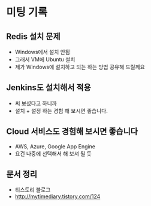 # 미팅 기록

## Redis 설치 문제

- Windows에서 설치 안됨
- 그래서 VM에 Ubuntu 설치
- 제가 Windows에 설치하고 되는 하는 방법 공유해 드릴께요

## Jenkins도 설치해서 적용

- 써 보셨다고 하니까
- 설치 + 설정 하는 경험 해 보시면 좋습니다.

## Cloud 서비스도 경험해 보시면 좋습니다

- AWS, Azure, Google App Engine
- 요건 나중에 선택해서 해 보셔 될 듯

## 문서 정리

- 티스토리 블로그
- http://mytimediary.tistory.com/124